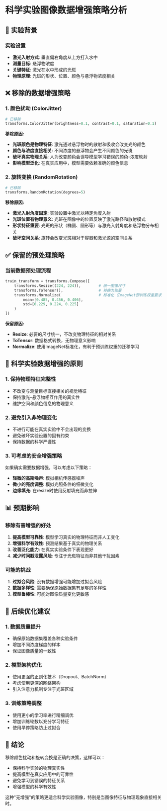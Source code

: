 # 科学实验图像数据增强策略分析

## 🔬 实验背景

### 实验设置
- **激光入射方式**: 垂直偏右角度从上方打入水中
- **测量目标**: 悬浮物浓度
- **关键特征**: 激光在水中形成的光斑
- **物理原理**: 光斑的形状、位置、颜色与悬浮物浓度相关

## ❌ 移除的数据增强策略

### 1. 颜色扰动 (ColorJitter)
```python
# 已移除
transforms.ColorJitter(brightness=0.1, contrast=0.1, saturation=0.1)
```

**移除原因:**
- **光斑颜色是物理特征**: 激光通过悬浮物时的散射和吸收会改变光的颜色
- **颜色与浓度直接相关**: 不同浓度的悬浮物会产生不同颜色的光斑
- **破坏真实物理关系**: 人为改变颜色会误导模型学习错误的颜色-浓度映射
- **影响模型泛化**: 在真实应用中，模型需要依赖准确的颜色信息

### 2. 旋转变换 (RandomRotation)
```python
# 已移除
transforms.RandomRotation(degrees=5)
```

**移除原因:**
- **激光入射角度固定**: 实验设置中激光以特定角度入射
- **光斑位置有物理意义**: 光斑在图像中的位置反映了激光路径和散射模式
- **形状特征重要**: 光斑的形状（椭圆、圆形等）与激光入射角度和悬浮物分布相关
- **破坏空间关系**: 旋转会改变光斑相对于容器和激光源的空间关系

## ✅ 保留的预处理策略

### 当前数据预处理流程
```python
train_transform = transforms.Compose([
    transforms.Resize((224, 224)),        # 统一图像尺寸
    transforms.ToTensor(),                # 转换为张量
    transforms.Normalize(                 # 标准化（ImageNet预训练权重要求）
        mean=[0.485, 0.456, 0.406], 
        std=[0.229, 0.224, 0.225]
    )
])
```

**保留原因:**
- **Resize**: 必要的尺寸统一，不改变物理特征的相对关系
- **ToTensor**: 数据格式转换，无物理意义影响
- **Normalize**: 使用ImageNet标准化，有利于预训练权重的迁移学习

## 🎯 科学实验数据增强的原则

### 1. 保持物理特征完整性
- 不改变与测量目标直接相关的视觉特征
- 保持激光-悬浮物相互作用的真实性
- 维护空间和颜色信息的物理意义

### 2. 避免引入非物理变化
- 不进行可能在真实实验中不会出现的变换
- 避免破坏实验设置的固有约束
- 保持数据的科学严谨性

### 3. 可考虑的安全增强策略
如果确实需要数据增强，可以考虑以下策略：
- **轻微的高斯噪声**: 模拟相机传感器噪声
- **微小的亮度调整**: 模拟光照条件的细微变化
- **边缘填充**: 在resize时使用反射填充而非拉伸

## 📊 预期影响

### 移除有害增强的好处
1. **提高模型可靠性**: 模型学习真实的物理特征而非人工变化
2. **增强科学有效性**: 预测结果基于真实的物理关系
3. **改善泛化能力**: 在真实实验条件下表现更好
4. **减少时间戳泄露风险**: 专注于光斑特征而非其他干扰因素

### 可能的挑战
1. **过拟合风险**: 没有数据增强可能增加过拟合风险
2. **数据多样性**: 需要确保原始数据集有足够的多样性
3. **模型鲁棒性**: 可能对图像质量变化更敏感

## 🔄 后续优化建议

### 1. 数据质量提升
- 确保原始数据集覆盖各种实验条件
- 增加不同浓度梯度的样本
- 保证图像质量的一致性

### 2. 模型架构优化
- 使用更强的正则化技术（Dropout、BatchNorm）
- 考虑使用更深的网络架构
- 引入注意力机制专注于光斑区域

### 3. 训练策略调整
- 使用更小的学习率进行精细调优
- 增加训练轮数以充分学习特征
- 使用早停策略防止过拟合

## 📝 结论

移除颜色扰动和旋转变换是正确的决策，这样可以：
- 保持科学实验的物理真实性
- 提高模型在真实应用中的可靠性
- 避免学习到错误的特征关系
- 增强模型的科学有效性

这种"无增强"的策略更适合科学实验图像，特别是当图像特征与物理现象直接相关时。 
